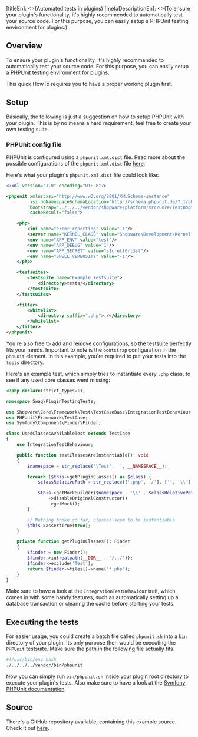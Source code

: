 [titleEn]: <>(Automated tests in plugins)
[metaDescriptionEn]: <>(To ensure your plugin's functionality, it's highly recommended to automatically test your source code. For this purpose, you can easily setup a PHPUnit testing environment for plugins.)

## Overview

To ensure your plugin's functionality, it's highly recommended to automatically test your source code.
For this purpose, you can easily setup a [PHPUnit](https://phpunit.readthedocs.io/en/8.0/writing-tests-for-phpunit.html) testing environment for plugins.

This quick HowTo requires you to have a proper working plugin first.

## Setup

Basically, the following is just a suggestion on how to setup PHPUnit with your plugin.
This is by no means a hard requirement, feel free to create your own testing suite.

### PHPUnit config file

PHPUnit is configured using a `phpunit.xml.dist` file.
Read more about the possible configurations of the `phpunit.xml.dist` file [here](https://phpunit.readthedocs.io/en/8.0/configuration.html?highlight=.xml).

Here's what your plugin's `phpunit.xml.dist` file could look like:

```xml
<?xml version="1.0" encoding="UTF-8"?>

<phpunit xmlns:xsi="http://www.w3.org/2001/XMLSchema-instance"
         xsi:noNamespaceSchemaLocation="http://schema.phpunit.de/7.1/phpunit.xsd"
         bootstrap="../../../vendor/shopware/platform/src/Core/TestBootstrap.php"
         cacheResult="false">

    <php>
        <ini name="error_reporting" value="-1"/>
        <server name="KERNEL_CLASS" value="Shopware\Development\Kernel"/>
        <env name="APP_ENV" value="test"/>
        <env name="APP_DEBUG" value="1"/>
        <env name="APP_SECRET" value="s$cretf0rt3st"/>
        <env name="SHELL_VERBOSITY" value="-1"/>
    </php>

    <testsuites>
        <testsuite name="Example Testsuite">
            <directory>tests/</directory>
        </testsuite>
    </testsuites>

    <filter>
        <whitelist>
            <directory suffix=".php">./</directory>
        </whitelist>
    </filter>
</phpunit>
```

You're also free to add and remove configurations, so the testsuite perfectly fits your needs.
Important to note is the `bootstrap` configuration in the `phpunit` element.
In this example, you're required to put your tests into the `tests` directory.

Here's an example test, which simply tries to instantiate every `.php` class, to see if any used core classes
went missing:
```php
<?php declare(strict_types=1);

namespace Swag\PluginTestingTests;

use Shopware\Core\Framework\Test\TestCaseBase\IntegrationTestBehaviour;
use PHPUnit\Framework\TestCase;
use Symfony\Component\Finder\Finder;

class UsedClassesAvailableTest extends TestCase
{
    use IntegrationTestBehaviour;

    public function testClassesAreInstantiable(): void
    {
        $namespace = str_replace('\Test', '', __NAMESPACE__);

        foreach ($this->getPluginClasses() as $class) {
            $classRelativePath = str_replace(['.php', '/'], ['', '\\'], $class->getRelativePathname());

            $this->getMockBuilder($namespace . '\\' . $classRelativePath)
                ->disableOriginalConstructor()
                ->getMock();
        }

        // Nothing broke so far, classes seem to be instantiable
        $this->assertTrue(true);
    }

    private function getPluginClasses(): Finder
    {
        $finder = new Finder();
        $finder->in(realpath(__DIR__ . '/../'));
        $finder->exclude('Test');
        return $finder->files()->name('*.php');
    }
}
```

Make sure to have a look at the `IntegrationTestBehaviour` trait, which comes in with some handy features,
such as automatically setting up a database transaction or clearing the cache before starting your tests.

## Executing the tests

For easier usage, you could create a batch file called `phpunit.sh` into a `bin` directory of your plugin.
Its only purpose then would be executing the `PHPUnit` testsuite.
Make sure the path in the following file actually fits.

```sh
#!/usr/bin/env bash
./../../../vendor/bin/phpunit
```

Now you can simply run `bin/phpunit.sh` inside your plugin root directory to execute your plugin's tests.
Also make sure to have a look at the [Symfony PHPUnit documentation](https://symfony.com/doc/current/testing.html).

## Source

There's a GitHub repository available, containing this example source.
Check it out [here](https://github.com/shopware/swag-docs-plugin-testing).
